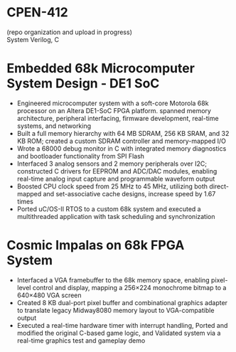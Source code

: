 # CPEN-412   
(repo organization and upload in progress)   
System Verilog, C
# Embedded 68k Microcomputer System Design - DE1 SoC    
  * Engineered microcomputer system with a soft-core Motorola 68k processor on an Altera DE1-SoC FPGA platform.
  spanned memory architecture, peripheral interfacing, firmware development, real-time systems, and networking   <br>
  * Built a full memory hierarchy with 64 MB SDRAM, 256 KB SRAM, and 32 KB ROM; created a custom SDRAM
  controller and memory-mapped I/O   <br>
  * Wrote a 68000 debug monitor in C with integrated memory diagnostics and bootloader functionality from SPI
  Flash   <br>
  * Interfaced 3 analog sensors and 2 memory peripherals over I2C; constructed C drivers for EEPROM and
  ADC/DAC modules, enabling real-time analog input capture and programmable waveform output   <br>
  * Boosted CPU clock speed from 25 MHz to 45 MHz, utilizing both direct-mapped and set-associative cache designs,
  increase speed by 1.67 times   <br>
  * Ported uC/OS-II RTOS to a custom 68k system and executed a multithreaded application with task scheduling and
  synchronization   <br>
# Cosmic Impalas on 68k FPGA System    
  * Interfaced a VGA framebuffer to the 68k memory space, enabling pixel-level control and display, mapping a
  256×224 monochrome bitmap to a 640×480 VGA screen   <br>
  * Created 8 KB dual-port pixel buffer and combinational graphics adapter to translate legacy Midway8080 memory
  layout to VGA-compatible output   <br>
  * Executed a real-time hardware timer with interrupt handling, Ported and modified the original C-based game logic,
  and Validated system via a real-time graphics test and gameplay demo   <br>

